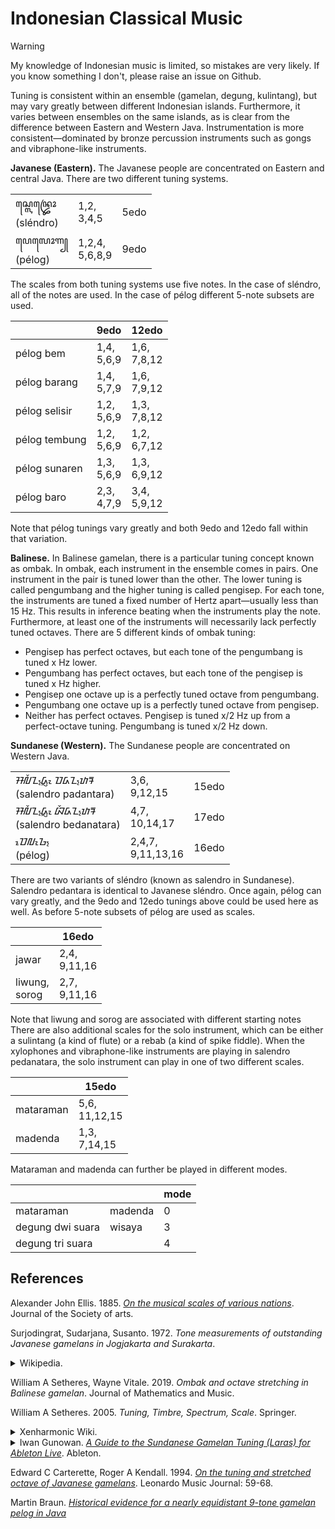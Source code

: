 # Indonesian Classical Music

> [!warning]
> My knowledge of Indonesian music is limited, so mistakes are very likely. If you know something I don't, please raise an issue on Github.

Tuning is consistent within an ensemble (gamelan, degung, kulintang), but may vary greatly between different Indonesian islands.
Furthermore, it varies between ensembles on the same islands, as is clear from the difference between Eastern and Western Java.
Instrumentation is more consistent—dominated by bronze percussion instruments such as gongs and vibraphone-like instruments.

**Javanese (Eastern).**
The Javanese people are concentrated on Eastern and central Java.
There are two different tuning systems.

<table>
<tr>
<td>ꦱ꧀ꦭꦺꦤ꧀ꦢꦿꦺꦴ <br /> (sléndro)</td><td>1,2, <br /> 3,4,5</td><td>5edo</td>
</tr><tr>
<td>ꦥꦺꦭꦺꦴꦒ꧀ <br /> (pélog)</td><td>1,2,4, <br /> 5,6,8,9 </td><td>9edo</td>
</tr>
</table>


The scales from both tuning systems use five notes.
In the case of sléndro, all of the notes are used.
In the case of pélog different 5-note subsets are used.

|       |9edo|12edo|
|-------|----|-----|
|pélog bem | 1,4, <br /> 5,6,9 | 1,6, <br /> 7,8,12 |
|pélog barang | 1,4, <br /> 5,7,9 | 1,6, <br /> 7,9,12 |
|pélog selisir | 1,2, <br /> 5,6,9 | 1,3, <br /> 7,8,12 |
|pélog tembung | 1,2, <br /> 5,6,9 | 1,2, <br /> 6,7,12 |
|pélog sunaren | 1,3, <br /> 5,6,9 | 1,3, <br /> 6,9,12 |
|pélog baro | 2,3, <br /> 4,7,9 | 3,4, <br /> 5,9,12 |

Note that pélog tunings vary greatly and both 9edo and 12edo fall within that variation.

**Balinese.**
In Balinese gamelan, there is a particular tuning concept known as ombak.
In ombak, each instrument in the ensemble comes in pairs.
One instrument in the pair is tuned lower than the other.
The lower tuning is called pengumbang and the higher tuning is called pengisep.
For each tone, the instruments are tuned a fixed number of Hertz apart—usually less than 15 Hz.
This results in inference beating when the instruments play the note.
Furthermore, at least one of the instruments will necessarily lack perfectly tuned octaves.
There are 5 different kinds of ombak tuning:
- Pengisep has perfect octaves, but each tone of the pengumbang is tuned x Hz lower.
- Pengumbang has perfect octaves, but each tone of the pengisep is tuned x Hz higher.
- Pengisep one octave up is a perfectly tuned octave from pengumbang.
- Pengumbang one octave up is a perfectly tuned octave from pengisep.
- Neither has perfect octaves. Pengisep is tuned x/2 Hz up from a perfect-octave tuning. Pengumbang is tuned x/2 Hz down.

**Sundanese (Western).**
The Sundanese people are concentrated on Western Java.

<table>
<tr>
<td>ᮞᮜᮨᮔ᮪ᮓᮢᮧ ᮕᮓᮔ᮪ᮒᮛ <br /> (salendro padantara)</td><td>3,6, <br /> 9,12,15</td><td>15edo</td>
</tr><tr>
<td>ᮞᮜᮨᮔ᮪ᮓᮢᮧ ᮘᮨᮓᮔ᮪ᮒᮛ <br /> (salendro bedanatara)</td><td>4,7, <br /> 10,14,17</td><td>17edo</td>
</tr><tr>
<td>ᮕᮦᮜᮧᮌ᮪ <br /> (pélog)</td><td>2,4,7, <br /> 9,11,13,16</td><td>16edo</td>
</tr>
</table>


There are two variants of sléndro (known as salendro in Sundanese).
Salendro pedantara is identical to Javanese sléndro.
Once again, pélog can vary greatly, and the 9edo and 12edo tunings above could be used here as well.
As before 5-note subsets of pélog are used as scales.

|    | 16edo |
|----|-------|
| jawar | 2,4, <br /> 9,11,16 | 
| liwung, <br /> sorog | 2,7, <br /> 9,11,16 |

Note that liwung and sorog are associated with different starting notes
There are also additional scales for the solo instrument, which can be either a sulintang (a kind of flute) or a rebab (a kind of spike fiddle).
When the xylophones and vibraphone-like instruments are playing in salendro pedanatara, the solo instrument can play in one of two different scales.

|    | 15edo |
|----|-------|
|mataraman | 5,6, <br /> 11,12,15 |
|madenda | 1,3, <br /> 7,14,15 |

Mataraman and madenda can further be played in different modes.

|    |    | mode |
|----|----|------|
|mataraman | madenda | 0 |
|degung dwi suara | wisaya | 3 |
|degung tri suara | | 4 |



## References

Alexander John Ellis. 1885. *[On the musical scales of various nations](https://books.google.com/books/about/On_the_Musical_Scales_of_Various_Nations.html?id=sNtDAAAAYAAJ)*. Journal of the Society of arts.

Surjodingrat, Sudarjana, Susanto. 1972. *Tone measurements of outstanding Javanese gamelans in Jogjakarta and Surakarta*.

<details>
<summary>
Wikipedia.
</summary>

- *[Pelog](https://en.wikipedia.org/w/index.php?title=Pelog&oldid=1140275944)*
- *[Slendro](https://en.wikipedia.org/w/index.php?title=Slendro&oldid=1153122768)*

</details>

William A Setheres, Wayne Vitale. 2019. *Ombak and octave stretching in Balinese gamelan*. Journal of Mathematics and Music.

William A Setheres. 2005. *Tuning, Timbre, Spectrum, Scale*. Springer.

<details>
<summary>
Xenharmonic Wiki.
</summary>

- *[Pelog](https://en.xen.wiki/index.php?title=Pelog&oldid=146916)*
- *[Slendro](https://en.xen.wiki/index.php?title=Slendro&oldid=146696)*

</details>

<details>
<summary>
Iwan Gunowan. <a href="https://web.archive.org/web/20241221100506/https://tuning.ableton.com/sundanese-gamelan/intro-to-sundanese-gamelan/"><i>A Guide to the Sundanese Gamelan Tuning (Laras) for Ableton Live</i></a>. Ableton.
</summary>

- *[Degung Surupan 57](https://web.archive.org/web/20241221100716/https://tuning.ableton.com/sundanese-gamelan/degung-surupan-57/)* 
-  *[Pelog 7 Tones](https://web.archive.org/web/20241221100732/https://tuning.ableton.com/sundanese-gamelan/pelog-7-tones/)*
- *[Pelog Salendro 10 Tones KF](https://web.archive.org/web/20241221100740/https://tuning.ableton.com/sundanese-gamelan/pelog-salendro-10-tones-kf/)*
- *[Pelog Salendro 10 Tones TBN](https://web.archive.org/web/20241221100757/https://tuning.ableton.com/sundanese-gamelan/pelog-salendro-10-tones-tbn/)*
- *[Jawar](https://web.archive.org/web/20241221100807/https://tuning.ableton.com/sundanese-gamelan/jawar/)*
- *[Liwung](https://web.archive.org/web/20241221100826/https://tuning.ableton.com/sundanese-gamelan/liwung/)*
- *[Sorog](https://web.archive.org/web/20241221100902/https://tuning.ableton.com/sundanese-gamelan/sorog/)*
- *[Salendro 5 Tones](https://web.archive.org/web/20241221100904/https://tuning.ableton.com/sundanese-gamelan/salendro-5-tones/)*
- *[Degung Dwi Suara](https://web.archive.org/web/20241221100946/https://tuning.ableton.com/sundanese-gamelan/degung-dwi-suara/)*
- *[Degung Tri Suara](https://web.archive.org/web/20241221100932/https://tuning.ableton.com/sundanese-gamelan/degung-tri-suara/)*
- *[Madenda](https://web.archive.org/web/20241221101035/https://tuning.ableton.com/sundanese-gamelan/madenda/)*
- *[Mataraman](https://web.archive.org/web/2/https://tuning.ableton.com/sundanese-gamelan/mataraman/)*
- *[Wisaya](https://web.archive.org/web/20241221101024/https://tuning.ableton.com/sundanese-gamelan/wisaya/)*
- *[Salendro Bedantara 17 Tones](https://web.archive.org/web/20241221101030/https://tuning.ableton.com/sundanese-gamelan/salendro-bedantara-17-tones/)*
- *[Salendro Pedantara 10 Tones](https://web.archive.org/web/20241221101037/https://tuning.ableton.com/sundanese-gamelan/salendro-padantara-10-tones/)*
- *[Salendro Pedantara 15 Tones](https://web.archive.org/web/2/https://tuning.ableton.com/sundanese-gamelan/salendro-padantara-15-tones/)*

</details>

Edward C Carterette, Roger A Kendall.
1994.
*[On the tuning and stretched octave of Javanese gamelans](https://www.jstor.org/stable/pdf/1513182.pdf?casa_token=DJtxB5KjyTcAAAAA:uEq5w4uGjAMN1b8FetZRpNjAVUeR9xbIsIjWENtC-Jf_GilSPvnb6oUiZ86ZC3wjPmT5nrVQ823XwDRDIsqhwVuhLGPxSEHFtSW4ROxedlqAjTKgqu-j)*.
Leonardo Music Journal: 59-68.

Martin Braun.
*[Historical evidence for a nearly equidistant 9-tone gamelan pelog in Java](https://web.archive.org/web/20090511075526/http://w1.570.telia.com/~u57011259/pelog%20historical.htm)*
